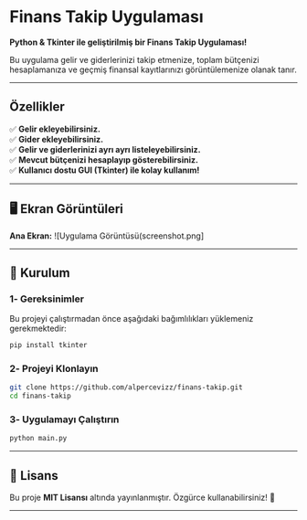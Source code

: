 # Finans Takip Uygulaması

**Python & Tkinter ile geliştirilmiş bir Finans Takip Uygulaması!**

Bu uygulama gelir ve giderlerinizi takip etmenize, toplam bütçenizi hesaplamanıza ve geçmiş finansal kayıtlarınızı görüntülemenize olanak tanır.

---

## Özellikler
✅ **Gelir ekleyebilirsiniz.**  
✅ **Gider ekleyebilirsiniz.**  
✅ **Gelir ve giderlerinizi ayrı ayrı listeleyebilirsiniz.**  
✅ **Mevcut bütçenizi hesaplayıp gösterebilirsiniz.**  
✅ **Kullanıcı dostu GUI (Tkinter) ile kolay kullanım!**  

---

## 🖥️ Ekran Görüntüleri

**Ana Ekran:**
![Uygulama Görüntüsü(screenshot.png]

---

## 📌 Kurulum

### **1️- Gereksinimler**
Bu projeyi çalıştırmadan önce aşağıdaki bağımlılıkları yüklemeniz gerekmektedir:
```bash
pip install tkinter
```

### **2️- Projeyi Klonlayın**
```bash
git clone https://github.com/alpercevizz/finans-takip.git
cd finans-takip
```

### **3️- Uygulamayı Çalıştırın**
```bash
python main.py
```

---

## 📜 Lisans
Bu proje **MIT Lisansı** altında yayınlanmıştır. Özgürce kullanabilirsiniz! 🎉

---


